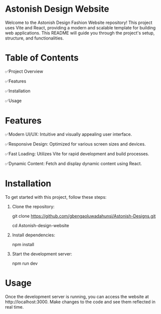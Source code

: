 # Astonish Design Website
Welcome to the Astonish Design Fashion Website repository! This project uses Vite and React, providing a modern and scalable template for building web applications. This README will guide you through the project's setup, structure, and functionalities.

# Table of Contents
✅Project Overview


✅Features


✅Installation


✅Usage



# Features
✅Modern UI/UX: Intuitive and visually appealing user interface.


✅Responsive Design: Optimized for various screen sizes and devices.


✅Fast Loading: Utilizes Vite for rapid development and build processes.


✅Dynamic Content: Fetch and display dynamic content using React.

# Installation
To get started with this project, follow these steps:

1. Clone the repository:


   git clone https://github.com/gbengaoluwadahunsi/Astonish-Designs.git


   cd Astonish-design-website

2. Install dependencies:

   
   npm install

3. Start the development server:

   
    npm run dev


# Usage
Once the development server is running, you can access the website at http://localhost:3000. Make changes to the code and see them reflected in real time.


